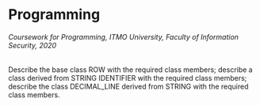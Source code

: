 # Programming
###### Coursework for Programming, ITMO University, Faculty of Information Security, 2020

Describe the base class ROW with the required class members;
describe a class derived from STRING IDENTIFIER with the required class members;
describe the class DECIMAL_LINE derived from STRING with the required class members.
